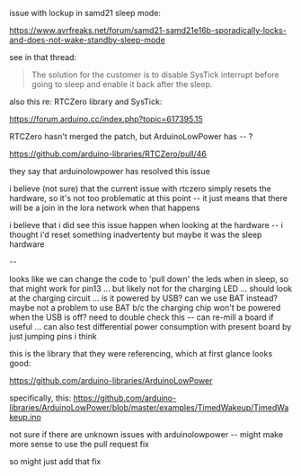 issue with lockup in samd21 sleep mode:

https://www.avrfreaks.net/forum/samd21-samd21e16b-sporadically-locks-and-does-not-wake-standby-sleep-mode

see in that thread: 

> The solution for the customer is to disable SysTick interrupt before going to sleep and enable it back after the sleep.

also this re: RTCZero library and SysTick:

https://forum.arduino.cc/index.php?topic=617395.15

RTCZero hasn't merged the patch, but ArduinoLowPower has -- ?

https://github.com/arduino-libraries/RTCZero/pull/46

they say that arduinolowpower has resolved this issue

i believe (not sure) that the current issue with rtczero simply resets the hardware, so it's not too problematic at this point -- it just means that there will be a join in the lora network when that happens

i believe that i did see this issue happen when looking at the hardware -- i thought i'd reset something inadvertenty but maybe it was the sleep hardware


--

looks like we can change the code to 'pull down' the leds when in sleep, so that might work for pin13 ... but likely not for the charging LED ... should look at the charging circuit ... is it powered by USB? can we use BAT instead? maybe not a problem to use BAT b/c the charging chip won't be powered when the USB is off?  need to double check this -- can re-mill a board if useful ... can also test differential power consumption with present board by just jumping pins i think 


this is the library that they were referencing, which at first glance looks good:

https://github.com/arduino-libraries/ArduinoLowPower

specifically, this: https://github.com/arduino-libraries/ArduinoLowPower/blob/master/examples/TimedWakeup/TimedWakeup.ino

not sure if there are unknown issues with arduinolowpower -- might make more sense to use the pull request fix 

so might just add that fix


